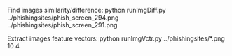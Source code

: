 Find images similarity/difference:
     python runImgDiff.py ../phishingsites/phish_screen_294.png ../phishingsites/phish_screen_291.png

Extract images feature vectors:
     python runImgVctr.py ../phishingsites/\*.png 10 4
